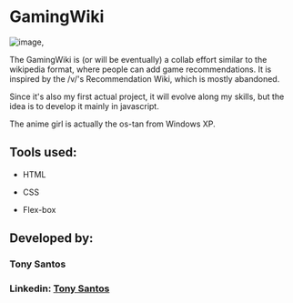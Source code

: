 # GamingWiki


![image](https://github.com/tonyhoro/WikiDeJogos/blob/main/Projeto%20GameWiki/assets/xptan2.png),

The GamingWiki is (or will be eventually) a collab effort similar to the wikipedia format, where people can add game recommendations. It is inspired by the /v/'s Recommendation Wiki, which is mostly abandoned.

Since it's also my first actual project, it will evolve along my skills, but the idea is to develop it mainly in javascript.

The anime girl is actually the os-tan from Windows XP.

## Tools used:

* HTML

* CSS

* Flex-box

## Developed by:

### Tony Santos 

### Linkedin: [Tony Santos](https://www.linkedin.com/in/tony-santos-89383715b/)

 
 
